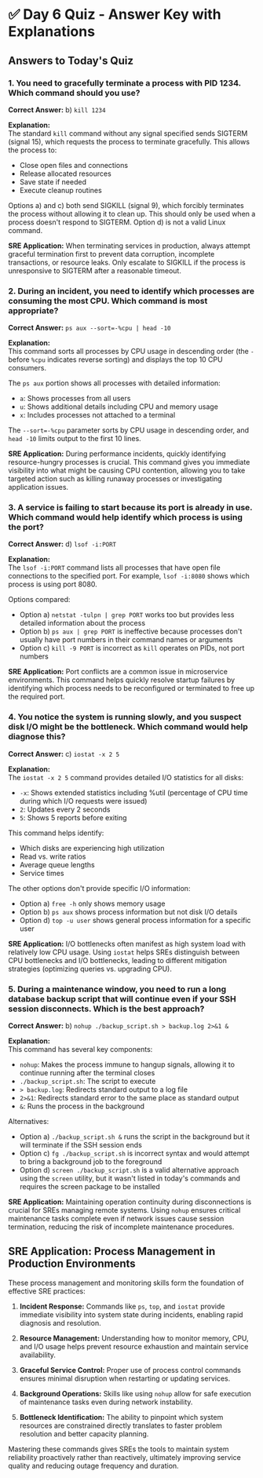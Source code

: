 
# ✅ **Day 6 Quiz - Answer Key with Explanations**

## **Answers to Today's Quiz**

### **1. You need to gracefully terminate a process with PID 1234. Which command should you use?**

**Correct Answer:** b) `kill 1234`

**Explanation:**  
The standard `kill` command without any signal specified sends SIGTERM (signal 15), which requests the process to terminate gracefully. This allows the process to:

- Close open files and connections
- Release allocated resources
- Save state if needed
- Execute cleanup routines

Options a) and c) both send SIGKILL (signal 9), which forcibly terminates the process without allowing it to clean up. This should only be used when a process doesn't respond to SIGTERM. Option d) is not a valid Linux command.

**SRE Application:** When terminating services in production, always attempt graceful termination first to prevent data corruption, incomplete transactions, or resource leaks. Only escalate to SIGKILL if the process is unresponsive to SIGTERM after a reasonable timeout.

### **2. During an incident, you need to identify which processes are consuming the most CPU. Which command is most appropriate?**

**Correct Answer:** `ps aux --sort=-%cpu | head -10`

**Explanation:**  
This command sorts all processes by CPU usage in descending order (the `-` before `%cpu` indicates reverse sorting) and displays the top 10 CPU consumers.

The `ps aux` portion shows all processes with detailed information:

- `a`: Shows processes from all users
- `u`: Shows additional details including CPU and memory usage
- `x`: Includes processes not attached to a terminal

The `--sort=-%cpu` parameter sorts by CPU usage in descending order, and `head -10` limits output to the first 10 lines.

**SRE Application:** During performance incidents, quickly identifying resource-hungry processes is crucial. This command gives you immediate visibility into what might be causing CPU contention, allowing you to take targeted action such as killing runaway processes or investigating application issues.

### **3. A service is failing to start because its port is already in use. Which command would help identify which process is using the port?**

**Correct Answer:** d) `lsof -i:PORT`

**Explanation:**  
The `lsof -i:PORT` command lists all processes that have open file connections to the specified port. For example, `lsof -i:8080` shows which process is using port 8080.

Options compared:

- Option a) `netstat -tulpn | grep PORT` works too but provides less detailed information about the process
- Option b) `ps aux | grep PORT` is ineffective because processes don't usually have port numbers in their command names or arguments
- Option c) `kill -9 PORT` is incorrect as `kill` operates on PIDs, not port numbers

**SRE Application:** Port conflicts are a common issue in microservice environments. This command helps quickly resolve startup failures by identifying which process needs to be reconfigured or terminated to free up the required port.

### **4. You notice the system is running slowly, and you suspect disk I/O might be the bottleneck. Which command would help diagnose this?**

**Correct Answer:** c) `iostat -x 2 5`

**Explanation:**  
The `iostat -x 2 5` command provides detailed I/O statistics for all disks:

- `-x`: Shows extended statistics including %util (percentage of CPU time during which I/O requests were issued)
- `2`: Updates every 2 seconds
- `5`: Shows 5 reports before exiting

This command helps identify:

- Which disks are experiencing high utilization
- Read vs. write ratios
- Average queue lengths
- Service times

The other options don't provide specific I/O information:

- Option a) `free -h` only shows memory usage
- Option b) `ps aux` shows process information but not disk I/O details
- Option d) `top -u user` shows general process information for a specific user

**SRE Application:** I/O bottlenecks often manifest as high system load with relatively low CPU usage. Using `iostat` helps SREs distinguish between CPU bottlenecks and I/O bottlenecks, leading to different mitigation strategies (optimizing queries vs. upgrading CPU).

### **5. During a maintenance window, you need to run a long database backup script that will continue even if your SSH session disconnects. Which is the best approach?**

**Correct Answer:** b) `nohup ./backup_script.sh > backup.log 2>&1 &`

**Explanation:**  
This command has several key components:

- `nohup`: Makes the process immune to hangup signals, allowing it to continue running after the terminal closes
- `./backup_script.sh`: The script to execute
- `> backup.log`: Redirects standard output to a log file
- `2>&1`: Redirects standard error to the same place as standard output
- `&`: Runs the process in the background

Alternatives:

- Option a) `./backup_script.sh &` runs the script in the background but it will terminate if the SSH session ends
- Option c) `fg ./backup_script.sh` is incorrect syntax and would attempt to bring a background job to the foreground
- Option d) `screen ./backup_script.sh` is a valid alternative approach using the `screen` utility, but it wasn't listed in today's commands and requires the screen package to be installed

**SRE Application:** Maintaining operation continuity during disconnections is crucial for SREs managing remote systems. Using `nohup` ensures critical maintenance tasks complete even if network issues cause session termination, reducing the risk of incomplete maintenance procedures.

## **SRE Application: Process Management in Production Environments**

These process management and monitoring skills form the foundation of effective SRE practices:

1. **Incident Response:** Commands like `ps`, `top`, and `iostat` provide immediate visibility into system state during incidents, enabling rapid diagnosis and resolution.

2. **Resource Management:** Understanding how to monitor memory, CPU, and I/O usage helps prevent resource exhaustion and maintain service availability.

3. **Graceful Service Control:** Proper use of process control commands ensures minimal disruption when restarting or updating services.

4. **Background Operations:** Skills like using `nohup` allow for safe execution of maintenance tasks even during network instability.

5. **Bottleneck Identification:** The ability to pinpoint which system resources are constrained directly translates to faster problem resolution and better capacity planning.

Mastering these commands gives SREs the tools to maintain system reliability proactively rather than reactively, ultimately improving service quality and reducing outage frequency and duration.
